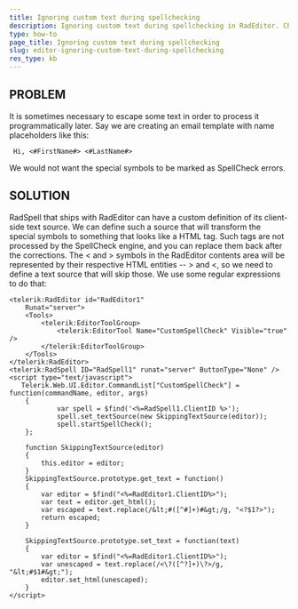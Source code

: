 ```yaml
---
title: Ignoring custom text during spellchecking
description: Ignoring custom text during spellchecking in RadEditor. Check it now!
type: how-to
page_title: Ignoring custom text during spellchecking
slug: editor-ignoring-custom-text-during-spellchecking
res_type: kb
---
```



## PROBLEM  
 It is sometimes necessary to escape some text in order to process it programmatically later.  Say we are creating an email template with name placeholders like this:  
 
````ASP.NET
 Hi, <#FirstName#> <#LastName#>
```` 
 
We would not want the special symbols to be marked as SpellCheck errors.  
   
## SOLUTION  
 RadSpell that ships with RadEditor can have a custom definition of its client-side text source.  We can define such a source that will transform the special symbols to something that looks like a HTML tag.  Such tags are not processed by the SpellCheck engine, and you can replace them back after the corrections.  The &lt; and &gt; symbols in the RadEditor contents area will be represented by their respective HTML entities -- &gt; and &lt;, so we need to define a text source that will skip those.  We use some regular expressions to do that:  
   
````ASP.NET
<telerik:RadEditor id="RadEditor1" 
    Runat="server">  
    <Tools>  
        <telerik:EditorToolGroup>   
            <telerik:EditorTool Name="CustomSpellCheck" Visible="true"  />  
        </telerik:EditorToolGroup>  
    </Tools>  
</telerik:RadEditor>    
<telerik:RadSpell ID="RadSpell1" runat="server" ButtonType="None" />     
<script type="text/javascript">  
   Telerik.Web.UI.Editor.CommandList["CustomSpellCheck"] = function(commandName, editor, args)  
    {  
            var spell = $find('<%=RadSpell1.ClientID %>');  
            spell.set_textSource(new SkippingTextSource(editor));  
            spell.startSpellCheck();  
    };  
 
    function SkippingTextSource(editor)  
    {  
        this.editor = editor;  
    }  
    SkippingTextSource.prototype.get_text = function()  
    {  
        var editor = $find("<%=RadEditor1.ClientID%>");  
        var text = editor.get_html();  
        var escaped = text.replace(/&lt;#([^#]+)#&gt;/g, "<?$1?>");  
        return escaped;  
    }  
      
    SkippingTextSource.prototype.set_text = function(text)  
    {  
        var editor = $find("<%=RadEditor1.ClientID%>");  
        var unescaped = text.replace(/<\?([^?]+)\?>/g, "&lt;#$1#&gt;");  
        editor.set_html(unescaped);  
    }  
</script>
````
 
  